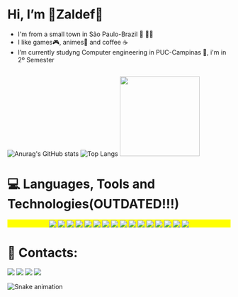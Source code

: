 # Hi, I’m 🔰Zaldef🔰 
- I'm from a small town in São Paulo-Brazil :city_sunrise: 💚💛
- I like games🎮, animes🍡 and coffee ☕
- I’m currently studyng Computer engineering in PUC-Campinas 🏫, i'm in 2º Semester
##
![Anurag's GitHub stats](https://github-readme-stats.vercel.app/api?username=Zaldef&count_private=true&show_icons=true&theme=midnight-purple&count_private=disable&card_width=400px&line_height=24)
![Top Langs](https://github-readme-stats.vercel.app/api/top-langs/?username=Zaldef&langs_count=8&layout=compact&theme=midnight-purple)
<img height="180em" src="https://github-profile-trophy.vercel.app/?username=Zaldef&theme=tokyonight&column=-1&&margin-w=10"/>

<h1 align="left">                                                                                                                                                       
💻 Languages, Tools and Technologies(OUTDATED!!!) </h1>
  
  <p align="center" style="background:yellow">
<img align="center" src="https://img.shields.io/badge/-JavaScript-7F3ACE?style=flat&logo=javascript"/>
<img align="center" src="https://img.shields.io/badge/-HTML-7F3ACE?style=flat&logo=HTML5"/>
<img align="center" src="https://img.shields.io/badge/-CSS-7F3ACE?style=flat&logo=CSS3&logoColor=1572B6"/>
<img align="center" src="https://img.shields.io/badge/-Git-7F3ACE?style=flat&logo=git"/>
<img align="center" src="https://img.shields.io/badge/-GitHub-7F3ACE?style=flat&logo=github"/>
<img align="center" src="https://img.shields.io/badge/-Docker-7F3ACE?style=flat&logo=docker"/>
<img align="center" src="https://img.shields.io/badge/-Visual%20Studio%20Code-7F3ACE?style=flat&logo=visual-studio-code&logoColor=007ACC"/>
<img align="center" src="https://img.shields.io/badge/powershell-7F3ACE?style=flat&logo=powershell&logoColor=5391FE?"/>
<img align="center" src="https://img.shields.io/badge/PHP-7F3ACE?style=flat&logo=php&logoColor=777BB4?"/>
<img align="center" src="https://img.shields.io/badge/Markdown-7F3ACE?style=flat&logo=markdown&logoColor=000000"/>
<img align="center" src="https://img.shields.io/badge/Bootstrap-7F3ACE?style=flat&logo=bootstrap&logoColor=563D7C"/>
<img align="center" src="https://img.shields.io/badge/Laravel-7F3ACE?style=flat&logo=laravel&logoColor=FF2D20"/>
<img align="center" src="https://img.shields.io/badge/MySQL-7F3ACE?style=flat&logo=mysql&logoColor=00000F"/>
<img align="center" src="https://img.shields.io/badge/MongoDB-7F3ACE?style=flat&logo=mongodb&logoColor=4EA94B"/>
<img align="center" src="https://img.shields.io/badge/Microsoft_Excel-7F3ACE?style=flat&logo=microsoft-excel&logoColor=217346"/>
<img align="center" src="https://img.shields.io/badge/Microsoft-7F3ACE?style=flat&logo=microsoft&logoColor=white"/>
<h1 align="left">🔗 Contacts:</h1>
<p align="left">
<a href = "https://www.instagram.com/roelli.exe/"><img src="https://img.icons8.com/fluent/48/000000/instagram-new.png"/></a>
<a href = "mailto:guilhermeroelli@gmail.com"><img src="https://img.icons8.com/fluent/48/000000/gmail.png"/></a>
<a href = "https://www.linkedin.com/in/gui-roelli-a52584254/"><img src="https://img.icons8.com/fluent/48/000000/linkedin"/></a>
<a href = "https://discord.gg/nSvsBfRVGD"><img src="https://img.icons8.com/color/48/000000/discord-logo.png"/></a>
</p>

  ![Snake animation](https://github.com/zaldef/zaldef/blob/output/github-contribution-grid-snake.svg)

